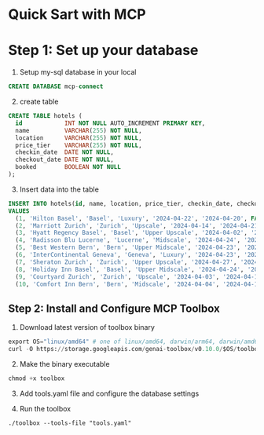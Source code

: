 # Quick Sart with MCP

# Step 1: Set up your database

1. Setup my-sql database in your local
```sql
CREATE DATABASE mcp-connect
```

2. create table
```sql
CREATE TABLE hotels (
  id            INT NOT NULL AUTO_INCREMENT PRIMARY KEY,
  name          VARCHAR(255) NOT NULL,
  location      VARCHAR(255) NOT NULL,
  price_tier    VARCHAR(255) NOT NULL,
  checkin_date  DATE NOT NULL,
  checkout_date DATE NOT NULL,
  booked        BOOLEAN NOT NULL
);
```


3. Insert data into the table
```sql
INSERT INTO hotels(id, name, location, price_tier, checkin_date, checkout_date, booked)
VALUES
  (1, 'Hilton Basel', 'Basel', 'Luxury', '2024-04-22', '2024-04-20', FALSE),
  (2, 'Marriott Zurich', 'Zurich', 'Upscale', '2024-04-14', '2024-04-21', FALSE),
  (3, 'Hyatt Regency Basel', 'Basel', 'Upper Upscale', '2024-04-02', '2024-04-20', FALSE),
  (4, 'Radisson Blu Lucerne', 'Lucerne', 'Midscale', '2024-04-24', '2024-04-05', FALSE),
  (5, 'Best Western Bern', 'Bern', 'Upper Midscale', '2024-04-23', '2024-04-01', FALSE),
  (6, 'InterContinental Geneva', 'Geneva', 'Luxury', '2024-04-23', '2024-04-28', FALSE),
  (7, 'Sheraton Zurich', 'Zurich', 'Upper Upscale', '2024-04-27', '2024-04-02', FALSE),
  (8, 'Holiday Inn Basel', 'Basel', 'Upper Midscale', '2024-04-24', '2024-04-09', FALSE),
  (9, 'Courtyard Zurich', 'Zurich', 'Upscale', '2024-04-03', '2024-04-13', FALSE),
  (10, 'Comfort Inn Bern', 'Bern', 'Midscale', '2024-04-04', '2024-04-16', FALSE);
```

## Step 2: Install and Configure MCP Toolbox

1. Download latest version of toolbox binary
```python
export OS="linux/amd64" # one of linux/amd64, darwin/arm64, darwin/amd64, or windows/amd64
curl -O https://storage.googleapis.com/genai-toolbox/v0.10.0/$OS/toolbox
```
2. Make the binary executable

```python
chmod +x toolbox
```
3. Add tools.yaml file and configure the database settings

4. Run the toolbox

```cli
./toolbox --tools-file "tools.yaml"
```
